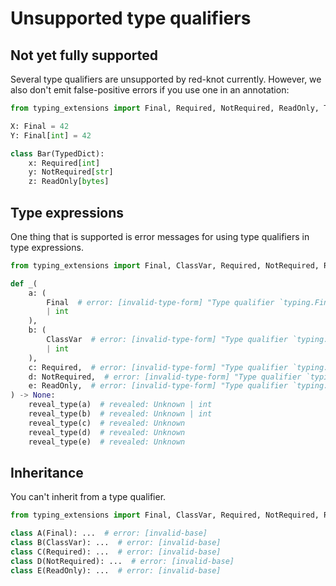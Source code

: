 # Unsupported type qualifiers

## Not yet fully supported

Several type qualifiers are unsupported by red-knot currently. However, we also don't emit
false-positive errors if you use one in an annotation:

```py
from typing_extensions import Final, Required, NotRequired, ReadOnly, TypedDict

X: Final = 42
Y: Final[int] = 42

class Bar(TypedDict):
    x: Required[int]
    y: NotRequired[str]
    z: ReadOnly[bytes]
```

## Type expressions

One thing that is supported is error messages for using type qualifiers in type expressions.

```py
from typing_extensions import Final, ClassVar, Required, NotRequired, ReadOnly

def _(
    a: (
        Final  # error: [invalid-type-form] "Type qualifier `typing.Final` is not allowed in type expressions (only in annotation expressions)"
        | int
    ),
    b: (
        ClassVar  # error: [invalid-type-form] "Type qualifier `typing.ClassVar` is not allowed in type expressions (only in annotation expressions)"
        | int
    ),
    c: Required,  # error: [invalid-type-form] "Type qualifier `typing.Required` is not allowed in type expressions (only in annotation expressions, and only with exactly one argument)"
    d: NotRequired,  # error: [invalid-type-form] "Type qualifier `typing.NotRequired` is not allowed in type expressions (only in annotation expressions, and only with exactly one argument)"
    e: ReadOnly,  # error: [invalid-type-form] "Type qualifier `typing.ReadOnly` is not allowed in type expressions (only in annotation expressions, and only with exactly one argument)"
) -> None:
    reveal_type(a)  # revealed: Unknown | int
    reveal_type(b)  # revealed: Unknown | int
    reveal_type(c)  # revealed: Unknown
    reveal_type(d)  # revealed: Unknown
    reveal_type(e)  # revealed: Unknown
```

## Inheritance

You can't inherit from a type qualifier.

```py
from typing_extensions import Final, ClassVar, Required, NotRequired, ReadOnly

class A(Final): ...  # error: [invalid-base]
class B(ClassVar): ...  # error: [invalid-base]
class C(Required): ...  # error: [invalid-base]
class D(NotRequired): ...  # error: [invalid-base]
class E(ReadOnly): ...  # error: [invalid-base]
```
